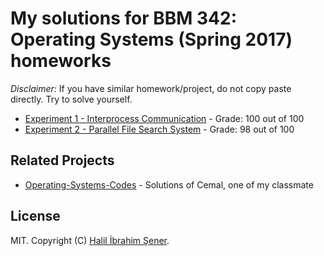 # My solutions for BBM 342: Operating Systems (Spring 2017) homeworks
_Disclaimer:_ If you have similar homework/project, do not copy paste directly.
Try to solve yourself.

- [Experiment 1 - Interprocess Communication](exp-1-interprocess-communication) - Grade: 100 out of 100
- [Experiment 2 - Parallel File Search System](exp-2-parallel-file-search) - Grade: 98 out of 100

## Related Projects

- [Operating-Systems-Codes](https://github.com/CemalUnal/Operating-Systems-Codes) - Solutions of Cemal, one of my classmate

## License

MIT. Copyright (C) [Halil İbrahim Şener](http://halilsener.com/).
